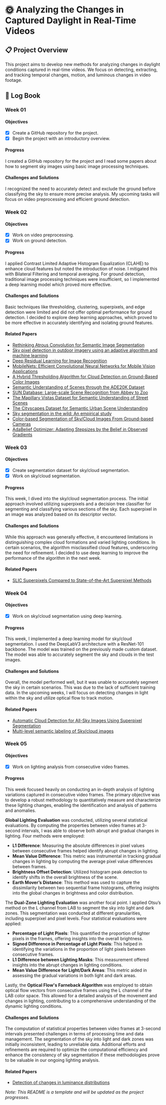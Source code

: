 # 🌞 Analyzing the Changes in Captured Daylight in Real-Time Videos

## 📋 Project Overview

This project aims to develop new methods for analyzing changes in daylight conditions captured in real-time videos. We focus on detecting, extracting, and tracking temporal changes, motion, and luminous changes in video footage.

## 📖 Log Book

### Week 01

#### Objectives

- [x] Create a GitHub repository for the project.
- [x] Begin the project with an introductory overview.

#### Progress

I created a GitHub repository for the project and I read some papers about how to segment sky images using basic image processing techniques.

#### Challenges and Solutions

I recognized the need to accurately detect and exclude the ground before classifying the sky to ensure more precise analysis. My upcoming tasks will focus on video preprocessing and efficient ground detection.

### Week 02

#### Objectives

- [x] Work on video preprocessing.
- [x] Work on ground detection.

#### Progress

I applied Contrast Limited Adaptive Histogram Equalization (CLAHE) to enhance cloud features but noted the introduction of noise. I mitigated this with Bilateral Filtering and temporal averaging. For ground detection, traditional image processing techniques were insufficient, so I implemented a deep learning model which proved more effective.

#### Challenges and Solutions

Basic techniques like thresholding, clustering, superpixels, and edge detection were limited and did not offer optimal performance for ground detection. I decided to explore deep learning approaches, which proved to be more effective in accurately identifying and isolating ground features.

#### Related Papers

- [Rethinking Atrous Convolution for Semantic Image Segmentation](https://arxiv.org/abs/1706.05587)
- [Sky pixel detection in outdoor imagery using an adaptive algorithm
and machine learning](https://arxiv.org/abs/1910.03182)
- [Deep Residual Learning for Image Recognition](https://arxiv.org/abs/1512.03385)
- [MobileNets: Efficient Convolutional Neural Networks for Mobile Vision Applications](https://arxiv.org/abs/1704.04861)
- [A Hybrid Thresholding Algorithm for Cloud Detection on Ground-Based Color Images](https://journals.ametsoc.org/view/journals/atot/28/10/jtech-d-11-00009_1.xml)
- [Semantic Understanding of Scenes through the ADE20K Dataset](https://arxiv.org/abs/1608.05442)
- [SUN Database: Large-scale Scene Recognition from Abbey to Zoo](https://vision.princeton.edu/projects/2010/SUN/paper.pdf)
- [The Mapillary Vistas Dataset for Semantic Understanding of Street Scenes](https://openaccess.thecvf.com/content_ICCV_2017/papers/Neuhold_The_Mapillary_Vistas_ICCV_2017_paper.pdf)
- [The Cityscapes Dataset for Semantic Urban Scene Understanding](https://arxiv.org/abs/1604.01685)
- [Sky segmentation in the wild: An empirical study](https://ieeexplore.ieee.org/document/7477637)
- [Color-based Segmentation of Sky/Cloud Images
From Ground-based Cameras](https://stefan.winkler.site/Publications/jstars2017.pdf)
- [AdaBelief Optimizer: Adapting Stepsizes by the Belief in Observed Gradients](https://arxiv.org/abs/2010.07468)

### Week 03

#### Objectives

- [x] Create segmentation dataset for sky/cloud segmentation.
- [x] Work on sky/cloud segmentation.

#### Progress

This week, I dived into the sky/cloud segmentation process. The initial approach involved utilizing superpixels and a decision tree classifier for segmenting and classifying various sections of the sky. Each superpixel in an image was analyzed based on its descriptor vector.

#### Challenges and Solutions

While this approach was generally effective, it encountered limitations in distinguishing complex cloud formations and varied lighting conditions. In certain scenarios, the algorithm misclassified cloud features, underscoring the need for refinement. I decided to use deep learning to improve the performance of the algorithm in the next week.

#### Related Papers

- [SLIC Superpixels Compared to State-of-the-Art Superpixel Methods](https://ieeexplore.ieee.org/stamp/stamp.jsp?tp=&arnumber=6205760)

### Week 04

#### Objectives

- [x] Work on sky/cloud segmentation using deep learning.

#### Progress

This week, I implemented a deep learning model for sky/cloud segmentation. I used the DeepLabV3 architecture with a ResNet-101 backbone. The model was trained on the previously made custom dataset. The model was able to accurately segment the sky and clouds in the test images.

#### Challenges and Solutions

Overall, the model performed well, but it was unable to accurately segment the sky in certain scenarios. This was due to the lack of sufficient training data. In the upcoming weeks, I will focus on detecting changes in light within the sky and utilize optical flow to track motion.

#### Related Papers

- [Automatic Cloud Detection for All-Sky Images
Using Superpixel Segmentation](https://ieeexplore.ieee.org/document/6874559)
- [Multi-level semantic labeling of Sky/cloud images](https://ieeexplore.ieee.org/document/7350876)

### Week 05

#### Objectives

- [x] Work on lighting analysis from consecutive video frames.

#### Progress

This week focused heavily on conducting an in-depth analysis of lighting variations captured in consecutive video frames. The primary objective was to develop a robust methodology to quantitatively measure and characterize these lighting changes, enabling the identification and analysis of patterns and anomalies.

**Global Lighting Evaluation** was conducted, utilizing several statistical evaluations. By computing the properties between video frames at 3-second intervals, I was able to observe both abrupt and gradual changes in lighting. Four methods were employed:

- **L1 Difference**: Measuring the absolute differences in pixel values between consecutive frames helped identify abrupt changes in lighting.
- **Mean Value Difference**: This metric was instrumental in tracking gradual changes in lighting by computing the average pixel value differences between frames.
- **Brightness Offset Detection**: Utilized histogram peak detection to identify shifts in the overall brightness of the scene.
- **Earth Mover’s Distance**: This method was used to capture the dissimilarity between two sequential frame histograms, offering insights into the global changes in brightness and color distribution.

The **Dual-Zone Lighting Evaluation** was another focal point. I applied Otsu’s method on the L channel from LAB to segment the sky into light and dark zones. This segmentation was conducted at different granularities, including superpixel and pixel levels. Four statistical evaluations were applied:
- **Percentage of Light Pixels**: This quantified the proportion of lighter pixels in the frames, offering insights into the overall brightness.
- **Signed Difference in Percentage of Light Pixels**: This helped in identifying the variations in the proportion of light pixels between consecutive frames.
- **L1 Difference between Lighting Masks**: This measurement offered insights into the abrupt changes in lighting conditions.
- **Mean Value Difference for Light/Dark Areas**: This metric aided in assessing the gradual variations in both light and dark areas.

Lastly, the **Optical Flow's Farneback Algorithm** was employed to obtain optical flow vectors from consecutive frames using the L channel of the LAB color space. This allowed for a detailed analysis of the movement and changes in lighting, contributing to a comprehensive understanding of the dynamic lighting conditions.

#### Challenges and Solutions

The computation of statistical properties between video frames at 3-second intervals presented challenges in terms of processing time and data management. The segmentation of the sky into light and dark zones was initially inconsistent, leading to unreliable data. Additional efforts and refinements are required to optimize the computational efficiency and enhance the consistency of sky segmentation if these methodologies prove to be valuable in our ongoing lighting analysis.

#### Related Papers

- [Detection of changes in luminance distributions](https://jov.arvojournals.org/article.aspx?articleid=2121050)

_Note: This README is a template and will be updated as the project progresses._
